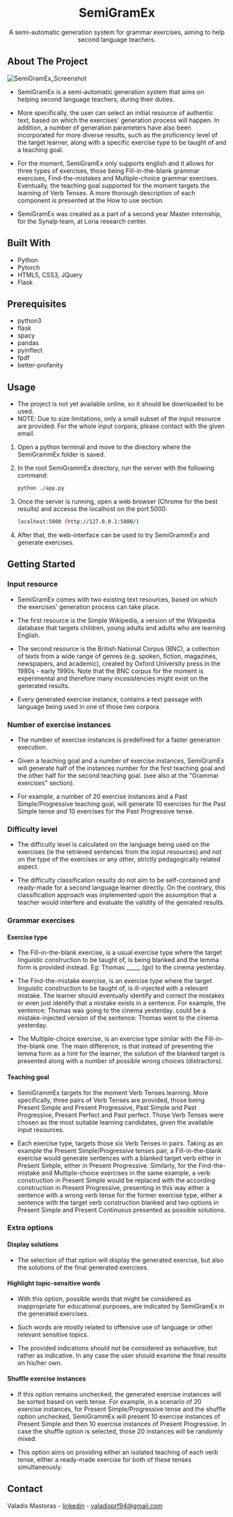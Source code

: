 <!-- [![Contributors][contributors-shield]][contributors-url]
[![Forks][forks-shield]][forks-url]
[![Stargazers][stars-shield]][stars-url]
[![Issues][issues-shield]][issues-url]
[![MIT License][license-shield]][license-url]
[![LinkedIn][linkedin-shield]][linkedin-url] -->


<!-- PROJECT LOGO -->
<!-- <br /> --> 

<!-- <p align="center">
    <img src="static/img/logo_semigramex.png" alt="Logo" width="80" height="80">
-->
  <h1 align="center">SemiGramEx</h3>

  <p align="center">
    A semi-automatic generation system for grammar exercises, aiming to help second language teachers.
    <br />
    <!-- <a href="https://github.com/othneildrew/Best-README-Template"><strong>Explore the docs »</strong></a>
    <br />
    <br />
    <a href="https://github.com/othneildrew/Best-README-Template">View Demo</a>
    ·
    <a href="https://github.com/othneildrew/Best-README-Template/issues">Report Bug</a>
    ·
    <a href="https://github.com/othneildrew/Best-README-Template/issues">Request Feature</a>-->
  </p>
</p>



<!-- TABLE OF CONTENTS -->
<!-- <details open="open">
  <summary>Table of Contents</summary>
  <ol>
    <li>
      <a href="#about-the-project">About The Project</a>
      <ul>
        <li><a href="#built-with">Built With</a></li>
      </ul>
    </li>
    <li>
      <a href="#getting-started">Getting Started</a>
      <ul>
        <li><a href="#prerequisites">Prerequisites</a></li>
        <li><a href="#installation">Installation</a></li>
      </ul>
    </li>
    <li><a href="#usage">Usage</a></li>
    <li><a href="#roadmap">Roadmap</a></li>
    <li><a href="#contributing">Contributing</a></li>
    <li><a href="#license">License</a></li>
    <li><a href="#contact">Contact</a></li>
    <li><a href="#acknowledgements">Acknowledgements</a></li>
  </ol>
</details>
-->


<!-- ABOUT THE PROJECT ---->
## About The Project

![SemiGramEx_Screenshot](./static/img/semigramex_screenshot.png?raw=true "A screenshot from the SemiGramEx interface")
<!-- [![Product Name Screen Shot][product-screenshot]](https://example.com) -->

* SemiGramEx is a semi-automatic generation system that aims on helping second language teachers, during their duties.

* More specifically, the user can select an initial resource of authentic text, based on which the exercises' generation process will happen. In addition, a number of generation parameters have also been incorporated for more diverse results, such as the proficiency level of the target learner, along with a specific exercise type to be taught of and a teaching goal.

* For the moment, SemiGramEx only supports english and it allows for three types of exercises, those being Fill-in-the-blank grammar exercises, Find-the-mistakes and Multiple-choice grammar exercises. Eventually, the teaching goal supported for the moment targets the learning of Verb Tenses. A more thorough description of each component is presented at the How to use section.

* SemiGramEx was created as a part of a second year Master internship, for the Synalp team, at Loria research center.


## Built With

<!-- * [Bootstrap](https://getbootstrap.com) -->
* Python
* Pytorch
* HTML5, CSS3, JQuery
* Flask

## Prerequisites

* python3
* flask
* spacy
* pandas
* pyinflect
* fpdf
* better-profanity


<!-- ### Installation

1. Get a free API Key at [https://example.com](https://example.com)
2. Clone the repo
   ```sh
   git clone https://github.com/your_username_/Project-Name.git
   ```
3. Install NPM packages
   ```sh
   npm install
   ```
4. Enter your API in `config.js`
   ```JS
   const API_KEY = 'ENTER YOUR API';
   ```
-->



<!-- USAGE EXAMPLES -->
## Usage

* The project is not yet available online, so it should be downloaded to be used. 
* NOTE: Due to size limitations, only a small subset of the input resource are provided. For the whole input corpora, please contact with the given email.

1. Open a python terminal and move to the directory where the SemiGrammEx folder is saved.

2. In the root SemiGrammEx directory, run the server with the following command:
   ```sh
   python ./app.py
   ```
   
3. Once the server is running, open a web browser (Chrome for the best results) and accesss the localhost on the port 5000:
   ```sh
   localhost:5000 (http://127.0.0.1:5000/)
   ```
   
4. After that, the web-interface can be used to try SemiGrammEx and generate exercises.



<!-- GETTING STARTED -->
## Getting Started


### Input resource

* SemiGramEx comes with two existing text resources, based on which the exercises' generation process can take place.

* The first resource is the Simple Wikipedia, a version of the Wikipedia database that targets children, young adults and adults who are learning English.

* The second resource is the British National Corpus (BNC), a collection of texts from a wide range of genres (e.g. spoken, fiction, magazines, newspapers, and academic), created by Oxford University press in the 1980s - early 1990s. Note that the BNC corpus for the moment is experimental and therefore many incosistencies might exist on the generated results.

* Every generated exercise instance, contains a text passage with language being used in one of those two corpora.


### Number of exercise instances

* The number of exercise instances is predefined for a faster generation execution.

* Given a teaching goal and a number of exercise instances, SemiGramEx will generate half of the instances number for the first teaching goal and the other half for the second teaching goal. (see also at the "Grammar exercises" section).

* For example, a number of 20 exercise instances and a Past Simple/Progressive teaching goal, will generate 10 exercises for the Past Simple tense and 10 exercises for the Past Progressive tense.


### Difficulty level

* The difficulty level is calculated on the language being used on the exercises (ie the retrieved sentences from the input resources) and not on the type of the exercises or any other, strictly pedagogically related aspect.

* The difficulty classification results do not aim to be self-contained and ready-made for a second language learner directly. On the contrary, this classification approach was implemented upon the assumption that a teacher would interfere and evaluate the validity of the genrated results.


### Grammar exercises


#### Exercise type

* The Fill-in-the-blank exercise, is a usual exercise type where the target linguistic construction to be taught of, is being blanked and the lemma form is provided instead. Eg: Thomas _____ (go) to the cinema yesterday.

* The Find-the-mistake exercise, is an exercise type where the target linguistic construction to be taught of, is ill-injected with a relevant mistake. The learner should eventually identify and correct the mistakes or even just identify that a mistake exists in a sentence. For example, the sentence: Thomas was going to the cinema yesterday. could be a mistake-injected version of the sentence: Thomas went to the cinema yesterday.

* The Multiple-choice exercise, is an exercise type similar with the Fill-in-the-blank one. The main difference, is that instead of presenting the lemma form as a hint for the learner, the solution of the blanked target is presented along with a number of possible wrong choices (distractors).


#### Teaching goal

* SemiGrammEx targets for the moment Verb Tenses learning. More specifically, three pairs of Verb Tenses are provided, those being Present Simple and Present Progressive, Past Simple and Past Progressive, Present Perfect and Past perfect. Those Verb Tenses were chosen as the most suitable learning candidates, given the available input resources.

* Each exercise type, targets those six Verb Tenses in pairs. Taking as an example the Present Simple/Progressive tenses pair, a Fill-in-the-blank exercise would generate sentences with a blanked target verb either in Present Simple, either in Present Progressive. Similarly, for the Find-the-mistake and Multiple-choice exercises in the same example, a verb construction in Present Simple would be replaced with the according construction in Present Progressive, presenting in this way either a sentence with a wrong verb tense for the former exercise type, either a sentence with the target verb construction blanked and two options in Present Simple and Present Continuous presented as possible solutions.


### Extra options


#### Display solutions

* The selection of that option will display the generated exercise, but also the solutions of the final generated exercises.


#### Highlight topic-sensitive words

* With this option, possible words that might be considered as inappropriate for educational purposes, are indicated by SemiGramEx in the generated exercises.

* Such words are mostly related to offensive use of language or other relevant sensitive topics.

* The provided indications should not be considered as exhaustive, but rather as indicative. In any case the user should examine the final results on his/her own.


#### Shuffle exercise instances

* If this option remains unchecked, the generated exercise instances will be sorted based on verb tense. For example, in a scenario of 20 exercise instances, for Present Simple/Progressive tense and the shuffle option unchecked, SemiGrammEx will present 10 exercise instances of Present Simple and then 10 exercise instances of Present Progressive. In case the shuffle option is selected, those 20 instances will be randomly mixed.

* This option aims on providing either an isolated teaching of each verb tense, either a ready-made exercise for both of these tenses simultaneously.

<!--
=<!-- ROADMAP --=>
## Roadmap

See the [open issues](https://github.com/othneildrew/Best-README-Template/issues) for a list of proposed features (and known issues).



<!-- CONTRIBUTING --=>
## Contributing

Contributions are what make the open source community such an amazing place to be learn, inspire, and create. Any contributions you make are **greatly appreciated**.

1. Fork the Project
2. Create your Feature Branch (`git checkout -b feature/AmazingFeature`)
3. Commit your Changes (`git commit -m 'Add some AmazingFeature'`)
4. Push to the Branch (`git push origin feature/AmazingFeature`)
5. Open a Pull Request

 -->

<!-- LICENSE --=>
## License

Distributed under the MIT License. See `LICENSE` for more information.



<!-- CONTACT -->
## Contact

Valadis Mastoras - [linkedin](https://www.linkedin.com/in/valadis-mastoras/) - valadisprf94@gmail.com

<!-- Project Link: [https://github.com/your_username/repo_name](https://github.com/your_username/repo_name) -->


<!-- 
<!-- ACKNOWLEDGEMENTS --=>
## Acknowledgements
* [GitHub Emoji Cheat Sheet](https://www.webpagefx.com/tools/emoji-cheat-sheet)
* [Img Shields](https://shields.io)
* [Choose an Open Source License](https://choosealicense.com)
* [GitHub Pages](https://pages.github.com)
* [Animate.css](https://daneden.github.io/animate.css)
* [Loaders.css](https://connoratherton.com/loaders)
* [Slick Carousel](https://kenwheeler.github.io/slick)
* [Smooth Scroll](https://github.com/cferdinandi/smooth-scroll)
* [Sticky Kit](http://leafo.net/sticky-kit)
* [JVectorMap](http://jvectormap.com)
* [Font Awesome](https://fontawesome.com)




<!-- MARKDOWN LINKS & IMAGES --==>
<!-- https://www.markdownguide.org/basic-syntax/#reference-style-links --==>
[contributors-shield]: https://img.shields.io/github/contributors/othneildrew/Best-README-Template.svg?style=for-the-badge
[contributors-url]: https://github.com/othneildrew/Best-README-Template/graphs/contributors
[forks-shield]: https://img.shields.io/github/forks/othneildrew/Best-README-Template.svg?style=for-the-badge
[forks-url]: https://github.com/othneildrew/Best-README-Template/network/members
[stars-shield]: https://img.shields.io/github/stars/othneildrew/Best-README-Template.svg?style=for-the-badge
[stars-url]: https://github.com/othneildrew/Best-README-Template/stargazers
[issues-shield]: https://img.shields.io/github/issues/othneildrew/Best-README-Template.svg?style=for-the-badge
[issues-url]: https://github.com/othneildrew/Best-README-Template/issues
[license-shield]: https://img.shields.io/github/license/othneildrew/Best-README-Template.svg?style=for-the-badge
[license-url]: https://github.com/othneildrew/Best-README-Template/blob/master/LICENSE.txt
[linkedin-shield]: https://img.shields.io/badge/-LinkedIn-black.svg?style=for-the-badge&logo=linkedin&colorB=555
[linkedin-url]: https://linkedin.com/in/othneildrew
[product-screenshot]: images/screenshot.png